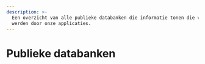 ```yaml
---
description: >-
  Een overzicht van alle publieke databanken die informatie tonen die verzameld
  werden door onze applicaties.
---
```


# Publieke databanken

